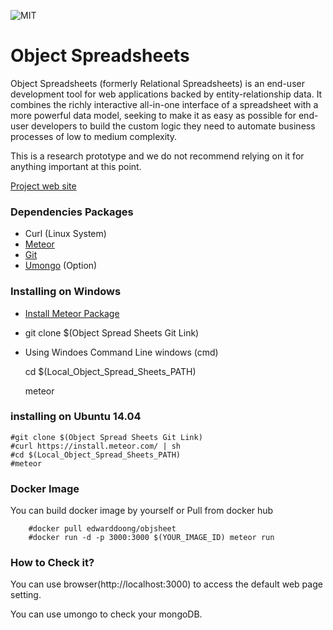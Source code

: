 ![MIT](https://www.csail.mit.edu/sites/default/files/logo.jpg)

# Object Spreadsheets #

Object Spreadsheets (formerly Relational Spreadsheets) is an end-user development tool for web applications backed by entity-relationship data.  It combines the richly interactive all-in-one interface of a spreadsheet with a more powerful data model, seeking to make it as easy as possible for end-user developers to build the custom logic they need to automate business processes of low to medium complexity.

This is a research prototype and we do not recommend relying on it for anything important at this point.

[Project web site](http://sdg.csail.mit.edu/projects/objsheets/)

### Dependencies Packages ###

* Curl (Linux System)
* [Meteor](https://www.meteor.com/)
* [Git](https://git-scm.com/)
* [Umongo](https://github.com/agirbal/umongo) (Option)

### Installing on Windows

* [Install Meteor Package](https://www.meteor.com/install)
* git clone $(Object Spread Sheets Git Link)
* Using Windoes Command Line windows (cmd)


    cd $(Local_Object_Spread_Sheets_PATH)

    meteor

### installing on Ubuntu 14.04 ###

    #git clone $(Object Spread Sheets Git Link)
    #curl https://install.meteor.com/ | sh
    #cd $(Local_Object_Spread_Sheets_PATH)
    #meteor

### Docker Image ###
You can build docker image by yourself or Pull from docker hub

    
        #docker pull edwarddoong/objsheet
        #docker run -d -p 3000:3000 $(YOUR_IMAGE_ID) meteor run

### How to Check it? ###

You can use browser(http://localhost:3000) to access the default web page setting.

You can use umongo to check your mongoDB.
